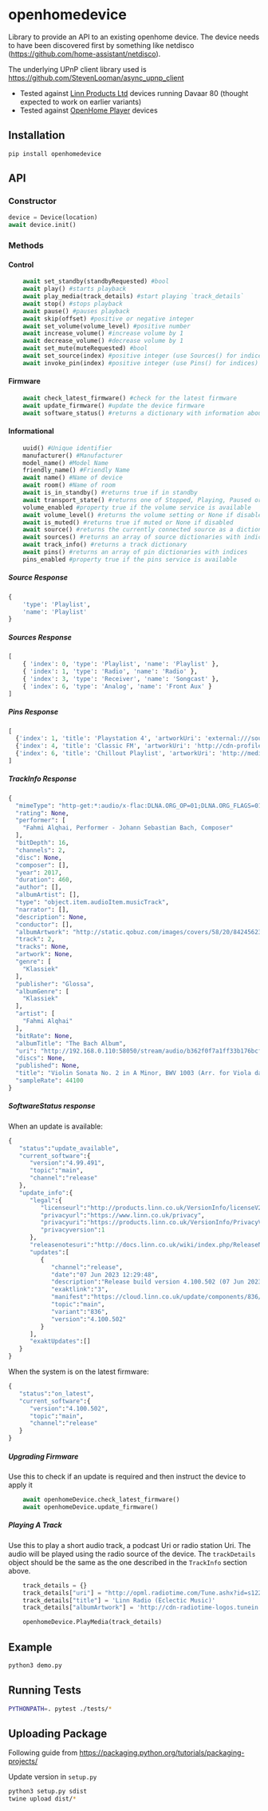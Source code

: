 # openhomedevice

Library to provide an API to an existing openhome device. The device needs to have been discovered first by something like netdisco (https://github.com/home-assistant/netdisco).

The underlying UPnP client library used is https://github.com/StevenLooman/async_upnp_client

* Tested against [Linn Products Ltd](https://www.linn.co.uk/uk/) devices running Davaar 80 (thought expected to work on earlier variants)
* Tested against [OpenHome Player](http://openhome.org/) devices

## Installation

`pip install openhomedevice`

## API

### Constructor

```python
device = Device(location)
await device.init()
```

### Methods

#### Control

```python
    await set_standby(standbyRequested) #bool
    await play() #starts playback
    await play_media(track_details) #start playing `track_details`
    await stop() #stops playback
    await pause() #pauses playback
    await skip(offset) #positive or negative integer
    await set_volume(volume_level) #positive number
    await increase_volume() #increase volume by 1
    await decrease_volume() #decrease volume by 1
    await set_mute(muteRequested) #bool
    await set_source(index) #positive integer (use Sources() for indices)
    await invoke_pin(index) #positive integer (use Pins() for indices)
```

#### Firmware

```python
    await check_latest_firmware() #check for the latest firmware
    await update_firmware() #update the device firmware
    await software_status() #returns a dictionary with information about the current software
```

#### Informational

```python
    uuid() #Unique identifier
    manufacturer() #Manufacturer
    model_name() #Model Name
    friendly_name() #Friendly Name
    await name() #Name of device
    await room() #Name of room
    await is_in_standby() #returns true if in standby
    await transport_state() #returns one of Stopped, Playing, Paused or Buffering.
    volume_enabled #property true if the volume service is available
    await volume_level() #returns the volume setting or None if disabled
    await is_muted() #returns true if muted or None if disabled
    await source() #returns the currently connected source as a dictionary
    await sources() #returns an array of source dictionaries with indices
    await track_info() #returns a track dictionary
    await pins() #returns an array of pin dictionaries with indices
    pins_enabled #property true if the pins service is available
```

##### Source Response

```python
{
    'type': 'Playlist',
    'name': 'Playlist'
}
```

##### Sources Response

```python
[
    { 'index': 0, 'type': 'Playlist', 'name': 'Playlist' },
    { 'index': 1, 'type': 'Radio', 'name': 'Radio' },
    { 'index': 3, 'type': 'Receiver', 'name': 'Songcast' },
    { 'index': 6, 'type': 'Analog', 'name': 'Front Aux' }
]
```

##### Pins Response

```python
[
  {'index': 1, 'title': 'Playstation 4', 'artworkUri': 'external:///source?type=Hdmi&systemName=HDMI3'}
  {'index': 4, 'title': 'Classic FM', 'artworkUri': 'http://cdn-profiles.tunein.com/s8439/images/logoq.png?t=1'}
  {'index': 6, 'title': 'Chillout Playlist', 'artworkUri': 'http://media/artwork/chillout-playlist.png'}
]
```

##### TrackInfo Response

```python
{
  "mimeType": "http-get:*:audio/x-flac:DLNA.ORG_OP=01;DLNA.ORG_FLAGS=01700000000000000000000000000000",
  "rating": None,
  "performer": [
    "Fahmi Alqhai, Performer - Johann Sebastian Bach, Composer"
  ],
  "bitDepth": 16,
  "channels": 2,
  "disc": None,
  "composer": [],
  "year": 2017,
  "duration": 460,
  "author": [],
  "albumArtist": [],
  "type": "object.item.audioItem.musicTrack",
  "narrator": [],
  "description": None,
  "conductor": [],
  "albumArtwork": "http://static.qobuz.com/images/covers/58/20/8424562332058_600.jpg",
  "track": 2,
  "tracks": None,
  "artwork": None,
  "genre": [
    "Klassiek"
  ],
  "publisher": "Glossa",
  "albumGenre": [
    "Klassiek"
  ],
  "artist": [
    "Fahmi Alqhai"
  ],
  "bitRate": None,
  "albumTitle": "The Bach Album",
  "uri": "http://192.168.0.110:58050/stream/audio/b362f0f7a1ff33b176bcf2adde75af96.flac",
  "discs": None,
  "published": None,
  "title": "Violin Sonata No. 2 in A Minor, BWV 1003 (Arr. for Viola da gamba) : Violin Sonata No. 2 in A Minor, BWV 1003 (Arr. for Viola da gamba): II. Fuga",
  "sampleRate": 44100
}
```

##### SoftwareStatus response

When an update is available:

```python
{
   "status":"update_available",
   "current_software":{
      "version":"4.99.491",
      "topic":"main",
      "channel":"release"
   },
   "update_info":{
      "legal":{
         "licenseurl":"http://products.linn.co.uk/VersionInfo/licenseV2.txt",
         "privacyurl":"https://www.linn.co.uk/privacy",
         "privacyuri":"https://products.linn.co.uk/VersionInfo/PrivacyV1.json",
         "privacyversion":1
      },
      "releasenotesuri":"http://docs.linn.co.uk/wiki/index.php/ReleaseNotes",
      "updates":[
         {
            "channel":"release",
            "date":"07 Jun 2023 12:29:48",
            "description":"Release build version 4.100.502 (07 Jun 2023 12:29:48)",
            "exaktlink":"3",
            "manifest":"https://cloud.linn.co.uk/update/components/836/4.100.502/manifest.json",
            "topic":"main",
            "variant":"836",
            "version":"4.100.502"
         }
      ],
      "exaktUpdates":[]
   }
}
```

When the system is on the latest firmware:

```python
{
   "status":"on_latest",
   "current_software":{
      "version":"4.100.502",
      "topic":"main",
      "channel":"release"
   }
}
```

##### Upgrading Firmware

Use this to check if an update is required and then instruct the device to apply it

```python
    await openhomeDevice.check_latest_firmware()
    await openhomeDevice.update_firmware()
```

##### Playing A Track

Use this to play a short audio track, a podcast Uri or radio station Uri. The audio will be played using the radio source of the device. The `trackDetails` object should be the same as the one described in the `TrackInfo` section above.

```python
    track_details = {}
    track_details["uri"] = "http://opml.radiotime.com/Tune.ashx?id=s122119"
    track_details["title"] = 'Linn Radio (Eclectic Music)'
    track_details["albumArtwork"] = 'http://cdn-radiotime-logos.tunein.com/s122119q.png'

    openhomeDevice.PlayMedia(track_details)
```

## Example

```python
python3 demo.py
```

## Running Tests

```bash
PYTHONPATH=. pytest ./tests/*
```

## Uploading Package

Following guide from https://packaging.python.org/tutorials/packaging-projects/

Update version in `setup.py`

```sh
python3 setup.py sdist
twine upload dist/*
```
